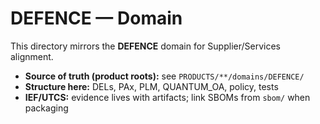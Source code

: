 # DEFENCE — Domain

This directory mirrors the **DEFENCE** domain for Supplier/Services alignment.

- **Source of truth (product roots):** see `PRODUCTS/**/domains/DEFENCE/`
- **Structure here:** DELs, PAx, PLM, QUANTUM_OA, policy, tests
- **IEF/UTCS:** evidence lives with artifacts; link SBOMs from `sbom/` when packaging
